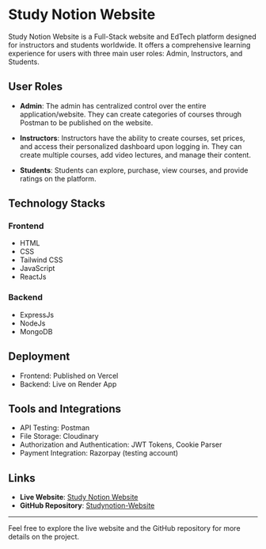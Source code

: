 # Study Notion Website

Study Notion Website is a Full-Stack website and EdTech platform designed for instructors and students worldwide. It offers a comprehensive learning experience for users with three main user roles: Admin, Instructors, and Students.

## User Roles

- **Admin**: The admin has centralized control over the entire application/website. They can create categories of courses through Postman to be published on the website.

- **Instructors**: Instructors have the ability to create courses, set prices, and access their personalized dashboard upon logging in. They can create multiple courses, add video lectures, and manage their content.

- **Students**: Students can explore, purchase, view courses, and provide ratings on the platform.

## Technology Stacks

### Frontend

- HTML
- CSS
- Tailwind CSS
- JavaScript
- ReactJs

### Backend

- ExpressJs
- NodeJs
- MongoDB

## Deployment

- Frontend: Published on Vercel
- Backend: Live on Render App

## Tools and Integrations

- API Testing: Postman
- File Storage: Cloudinary
- Authorization and Authentication: JWT Tokens, Cookie Parser
- Payment Integration: Razorpay (testing account)

## Links

- **Live Website**: [Study Notion Website](https://studynotion-website-5f95.vercel.app/)
- **GitHub Repository**: [Studynotion-Website](https://github.com/Saaraansh10/Studynotion-Website)

---
Feel free to explore the live website and the GitHub repository for more details on the project.

